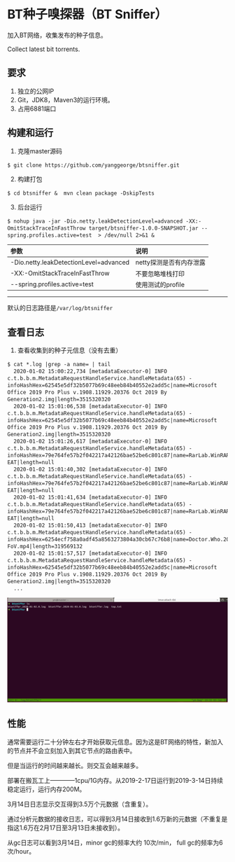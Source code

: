# BT种子嗅探器（BT Sniffer）

加入BT网络，收集发布的种子信息。

Collect latest bit torrents.

## 要求

1. 独立的公网IP
2. Git，JDK8，Maven3的运行环境。
3. 占用6881端口

## 构建和运行

1. 克隆master源码
```shell
$ git clone https://github.com/yanggeorge/btsniffer.git
```

2. 构建打包
```shell
$ cd btsniffer &  mvn clean package -DskipTests
```

3. 后台运行
```shell
$ nohup java -jar -Dio.netty.leakDetectionLevel=advanced -XX:-OmitStackTraceInFastThrow target/btsniffer-1.0.0-SNAPSHOT.jar --spring.profiles.active=test  > /dev/null 2>&1 &
```


| 参数 | 说明 |
| :------ | :----- |
| -Dio.netty.leakDetectionLevel=advanced | netty探测是否有内存泄露 | 
| -XX:-OmitStackTraceInFastThrow | 不要忽略堆栈打印 |
| --spring.profiles.active=test | 使用测试的profile |
------

默认的日志路径是`/var/log/btsniffer`

## 查看日志

1. 查看收集到的种子元信息（没有去重）

```shell
$ cat *.log |grep -a name= | tail 
  2020-01-02 15:00:22,734 [metadataExecutor-0] INFO  c.t.b.b.m.MetadataRequestHandleService.handleMetadata(65) - infoHashHex=62545e5df32b5077b69c48eeb84b40552e2add5c|name=Microsoft Office 2019 Pro Plus v.1908.11929.20376 Oct 2019 By Generation2.img|length=3515320320
  2020-01-02 15:01:06,538 [metadataExecutor-0] INFO  c.t.b.b.m.MetadataRequestHandleService.handleMetadata(65) - infoHashHex=62545e5df32b5077b69c48eeb84b40552e2add5c|name=Microsoft Office 2019 Pro Plus v.1908.11929.20376 Oct 2019 By Generation2.img|length=3515320320
  2020-01-02 15:01:26,617 [metadataExecutor-0] INFO  c.t.b.b.m.MetadataRequestHandleService.handleMetadata(65) - infoHashHex=79e764fe57b2f042217a42126bae52be6c801c87|name=RarLab.WinRAR.v3.93.Cracked-EAT|length=null
  2020-01-02 15:01:40,302 [metadataExecutor-0] INFO  c.t.b.b.m.MetadataRequestHandleService.handleMetadata(65) - infoHashHex=79e764fe57b2f042217a42126bae52be6c801c87|name=RarLab.WinRAR.v3.93.Cracked-EAT|length=null
  2020-01-02 15:01:41,634 [metadataExecutor-0] INFO  c.t.b.b.m.MetadataRequestHandleService.handleMetadata(65) - infoHashHex=79e764fe57b2f042217a42126bae52be6c801c87|name=RarLab.WinRAR.v3.93.Cracked-EAT|length=null
  2020-01-02 15:01:50,413 [metadataExecutor-0] INFO  c.t.b.b.m.MetadataRequestHandleService.handleMetadata(65) - infoHashHex=6254ecf758a0adf45a8563273804a30cb67c76b8|name=Doctor.Who.2005.7x12.Nightmare.In.Silver.HDTV.x264-FoV.mp4|length=319569132
  2020-01-02 15:01:57,517 [metadataExecutor-0] INFO  c.t.b.b.m.MetadataRequestHandleService.handleMetadata(65) - infoHashHex=62545e5df32b5077b69c48eeb84b40552e2add5c|name=Microsoft Office 2019 Pro Plus v.1908.11929.20376 Oct 2019 By Generation2.img|length=3515320320
  ...
```

![bt-sniffer-show](./doc/show.gif)


## 性能

通常需要运行二十分钟左右才开始获取元信息。因为这是BT网络的特性，新加入的节点并不会立刻加入到其它节点的路由表中。

但是当运行的时间越来越长。则交互会越来越多。

部署在搬瓦工上————1cpu/1G内存。从2019-2-17日运行到2019-3-14日持续稳定运行，运行内存200M。

3月14日日志显示交互得到3.5万个元数据（含重复）。

通过分析元数据的接收日志，可以得到3月14日接收到1.6万新的元数据（不重复是指这1.6万在2月17日至3月13日未接收到）。

从gc日志可以看到3月14日，minor gc的频率大约 10次/min， full gc的频率为6次/hour。
